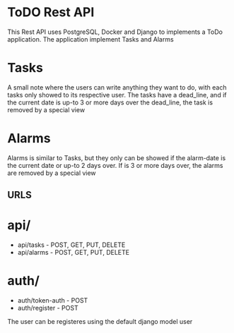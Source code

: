 # ToDO Rest API

This Rest API uses PostgreSQL, Docker and Django to implements
a ToDo application. The application implement Tasks and Alarms

# Tasks

A small note where the users can write anything they want to do,
with each tasks only showed to its respective user. The tasks have
a dead_line, and if the current date is up-to 3 or more days over the
dead_line, the task is removed by a special view

# Alarms

Alarms is similar to Tasks, but they only can be showed if the alarm-date
is the current date or up-to 2 days over. If is 3 or more days over, the alarms
are removed by a special view

## URLS

# api/

- api/tasks - POST, GET, PUT, DELETE
- api/alarms - POST, GET, PUT, DELETE

# auth/

- auth/token-auth - POST
- auth/register - POST

The user can be registeres using the default django model user
